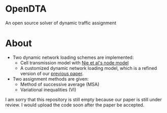 # OpenDTA
An open source solver of dynamic traffic assignment

# About

* Two dynamic network loading schemes are implemented:
  - Cell transmission model with [Nie et al's node model](http://www.civil.northwestern.edu/people/nie/nie-diss.pdf)
  - A customized dynamic network loading model, which is a refined version of our [previous paper](https://trid.trb.org/view.aspx?id=1439609).
* Two assignment methods are given:
  - Method of successive average (MSA)
  - Variational inequalities (VI)
  
I am sorry that this repository is still empty because our paper is still under review. I would upload the code soon after the paper be accepted.

